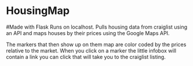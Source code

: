# HousingMap
#Made with Flask
Runs on localhost. Pulls housing data from craiglist using an API and maps houses by their prices using the Google Maps API.

The markers that then show up on them map are color coded by the prices relative to the market. When you click on a marker the little infobox will contain a link you can click that will take you to the craiglist listing.
